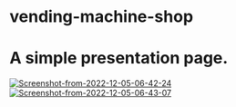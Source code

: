 # vending-machine-shop
# A simple presentation page.
<a href="https://dgpisdev.github.io/vending-machine-shop/"><img src="https://i.ibb.co/NKxDJsS/Screenshot-from-2022-12-05-06-42-24.png" alt="Screenshot-from-2022-12-05-06-42-24" border="0"></a>
<a href="https://dgpisdev.github.io/vending-machine-shop/pages/contact.html"><img src="https://i.ibb.co/GxYmbbm/Screenshot-from-2022-12-05-06-43-07.png" alt="Screenshot-from-2022-12-05-06-43-07" border="0"></a>
